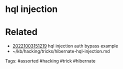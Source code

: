 # hql injection

# Related
- [20221003151219](/zet/20221003151219/README.md) hql injection auth bypass example
- ~/kb/hacking/tricks/hibernate-hql-injection.md

Tags:
    #assorted #hacking #trick #hibernate
